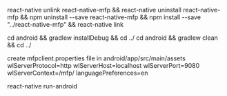 react-native unlink react-native-mfp && react-native uninstall react-native-mfp && npm uninstall --save react-native-mfp && npm install --save "../react-native-mfp" && react-native link

cd android && gradlew installDebug && cd ../
cd android && gradlew clean && cd ../

create mfpclient.properties file in android/app/src/main/assets
wlServerProtocol=http
wlServerHost=localhost
wlServerPort=9080
wlServerContext=/mfp/
languagePreferences=en

react-native run-android
